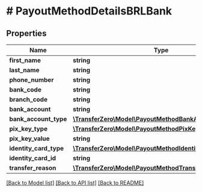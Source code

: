 # # PayoutMethodDetailsBRLBank

## Properties

Name | Type | Description | Notes
------------ | ------------- | ------------- | -------------
**first_name** | **string** |  | 
**last_name** | **string** |  | 
**phone_number** | **string** |  | [optional] 
**bank_code** | **string** |  | [optional] 
**branch_code** | **string** |  | [optional] 
**bank_account** | **string** |  | [optional] 
**bank_account_type** | [**\TransferZero\Model\PayoutMethodBankAccountTypeEnum**](PayoutMethodBankAccountTypeEnum.md) |  | [optional] 
**pix_key_type** | [**\TransferZero\Model\PayoutMethodPixKeyTypeEnum**](PayoutMethodPixKeyTypeEnum.md) |  | [optional] 
**pix_key_value** | **string** |  | [optional] 
**identity_card_type** | [**\TransferZero\Model\PayoutMethodIdentityCardTypeEnum**](PayoutMethodIdentityCardTypeEnum.md) |  | 
**identity_card_id** | **string** |  | 
**transfer_reason** | [**\TransferZero\Model\PayoutMethodTransferReasonEnum**](PayoutMethodTransferReasonEnum.md) |  | 

[[Back to Model list]](../../README.md#documentation-for-models) [[Back to API list]](../../README.md#documentation-for-api-endpoints) [[Back to README]](../../README.md)


